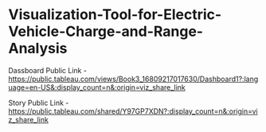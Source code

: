 # Visualization-Tool-for-Electric-Vehicle-Charge-and-Range-Analysis


Dassboard Public Link - https://public.tableau.com/views/Book3_16809217017630/Dashboard1?:language=en-US&:display_count=n&:origin=viz_share_link

Story Public Link - https://public.tableau.com/shared/Y97GP7XDN?:display_count=n&:origin=viz_share_link
